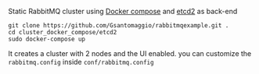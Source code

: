 Static RabbitMQ cluster using [Docker compose](https://docs.docker.com/compose/) and [etcd2](https://github.com/coreos/etcd) as back-end

```
git clone https://github.com/Gsantomaggio/rabbitmqexample.git .
cd cluster_docker_compose/etcd2
sudo docker-compose up
```

It creates a cluster with 2 nodes and the UI enabled. 
you can customize the `rabbitmq.config` inside `conf/rabbitmq.config`